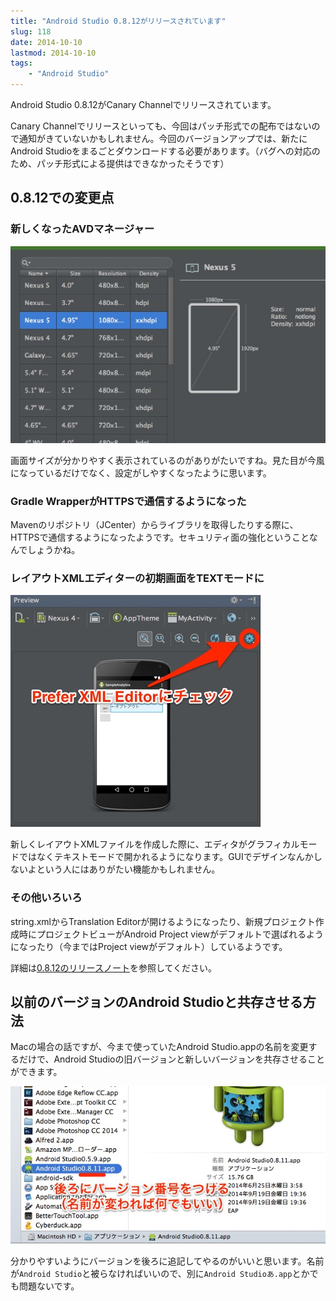 ```yaml
---
title: "Android Studio 0.8.12がリリースされています"
slug: 118
date: 2014-10-10
lastmod: 2014-10-10
tags:
    - "Android Studio"
---
```


Android Studio 0.8.12がCanary Channelでリリースされています。

Canary Channelでリリースといっても、今回はパッチ形式での配布ではないので通知がきていないかもしれません。今回のバージョンアップでは、新たにAndroid Studioをまるごとダウンロードする必要があります。（バグへの対応のため、パッチ形式による提供はできなかったそうです）


## 0.8.12での変更点



### 新しくなったAVDマネージャー


![新しくなったAVDマネージャー](b03f947a6459d687353dc7a00ded525f.jpg)

画面サイズが分かりやすく表示されているのがありがたいですね。見た目が今風になっているだけでなく、設定がしやすくなったように思います。


### Gradle WrapperがHTTPSで通信するようになった


Mavenのリポジトリ（JCenter）からライブラリを取得したりする際に、HTTPSで通信するようになったようです。セキュリティ面の強化ということなんでしょうかね。


### レイアウトXMLエディターの初期画面をTEXTモードに


![Prefer XML Editor](Prefer-XML-Editor.jpg)

新しくレイアウトXMLファイルを作成した際に、エディタがグラフィカルモードではなくテキストモードで開かれるようになります。GUIでデザインなんかしないよという人にはありがたい機能かもしれません。


### その他いろいろ


string.xmlからTranslation Editorが開けるようになったり、新規プロジェクト作成時にプロジェクトビューがAndroid Project viewがデフォルトで選ばれるようになったり（今まではProject viewがデフォルト）しているようです。

詳細は<a href="https://sites.google.com/a/android.com/tools/recent/androidstudio0812released">0.8.12のリリースノート</a>を参照してください。


## 以前のバージョンのAndroid Studioと共存させる方法


Macの場合の話ですが、今まで使っていたAndroid Studio.appの名前を変更するだけで、Android Studioの旧バージョンと新しいバージョンを共存させることができます。

![Android Studio旧バージョンのバックアップ](603a2eff808c461ed45c039fa25ac05d.jpg)

分かりやすいようにバージョンを後ろに追記してやるのがいいと思います。名前が`Android Studio`と被らなければいいので、別に`Android Studioあ.app`とかでも問題ないです。


  